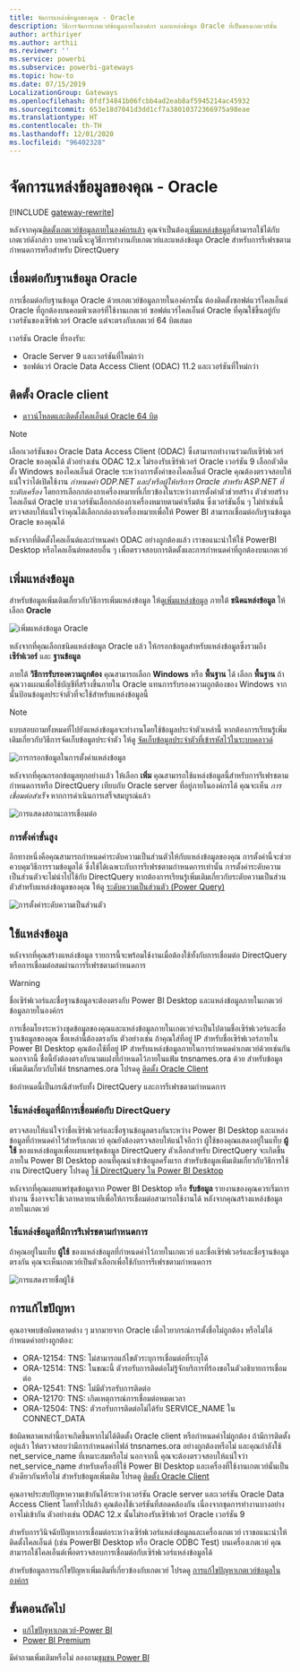```yaml
---
title: จัดการแหล่งข้อมูลของคุณ - Oracle
description: วิธีการจัดการเกตเวย์ข้อมูลภายในองค์กร และแหล่งข้อมูล Oracle ที่เป็นของเกตเวย์นั้น
author: arthiriyer
ms.author: arthii
ms.reviewer: ''
ms.service: powerbi
ms.subservice: powerbi-gateways
ms.topic: how-to
ms.date: 07/15/2019
LocalizationGroup: Gateways
ms.openlocfilehash: 0fdf34841b06fcbb4ad2eab8af5945214ac45932
ms.sourcegitcommit: 653e18d7041d3dd1cf7a38010372366975a98eae
ms.translationtype: HT
ms.contentlocale: th-TH
ms.lasthandoff: 12/01/2020
ms.locfileid: "96402328"
---
```

# <a name="manage-your-data-source---oracle"></a>จัดการแหล่งข้อมูลของคุณ - Oracle

[!INCLUDE [gateway-rewrite](../includes/gateway-rewrite.md)]

หลังจากคุณ[ติดตั้งเกตเวย์ข้อมูลภายในองค์กรแล้ว](/data-integration/gateway/service-gateway-install) คุณจำเป็นต้อง[เพิ่มแหล่งข้อมูล](service-gateway-data-sources.md#add-a-data-source)ที่สามารถใช้ได้กับเกตเวย์ดังกล่าว บทความนี้จะดูวิธีการทำงานกับเกตเวย์และแหล่งข้อมูล Oracle สำหรับการรีเฟรชตามกำหนดการหรือสำหรับ DirectQuery

## <a name="connect-to-an-oracle-database"></a>เชื่อมต่อกับฐานข้อมูล Oracle
การเชื่อมต่อกับฐานข้อมูล Oracle ด้วยเกตเวย์ข้อมูลภายในองค์กรนั้น ต้องติดตั้งซอฟต์แวร์ไคลเอ็นต์ Oracle ที่ถูกต้องบนคอมพิวเตอร์ที่ใช้งานเกตเวย์ ซอฟต์แวร์ไคลเอ็นต์ Oracle ที่คุณใช้ขึ้นอยู่กับเวอร์ชันของเซิร์ฟเวอร์ Oracle แต่จะตรงกับเกตเวย์ 64 บิตเสมอ

เวอร์ชัน Oracle ที่รองรับ: 
- Oracle Server 9 และเวอร์ชันที่ใหม่กว่า
- ซอฟต์แวร์ Oracle Data Access Client (ODAC) 11.2 และเวอร์ชันที่ใหม่กว่า

## <a name="install-the-oracle-client"></a>ติดตั้ง Oracle client
- [ดาวน์โหลดและติดตั้งไคลเอ็นต์ Oracle 64 บิต](https://www.oracle.com/database/technologies/odac-downloads.html)

> [!NOTE]
> เลือกเวอร์ชันของ Oracle Data Access Client (ODAC) ซึ่งสามารถทำงานร่วมกับเซิร์ฟเวอร์ Oracle ของคุณได้ ตัวอย่างเช่น ODAC 12.x ไม่รองรับเซิร์ฟเวอร์ Oracle เวอร์ชัน 9
> เลือกตัวติดตั้ง Windows ของไคลเอ็นต์ Oracle
> ระหว่างการตั้งค่าของไคลเอ็นต์ Oracle คุณต้องตรวจสอบให้แน่ใจว่าได้เปิดใช้งาน *กำหนดค่า ODP.NET และ/หรือผู้ให้บริการ Oracle สำหรับ ASP.NET ที่ระดับเครื่อง* โดยการเลือกกล่องกาเครื่องหมายที่เกี่ยวข้องในระหว่างการตั้งค่าตัวช่วยสร้าง ตัวช่วยสร้างไคลเอ็นต์ Oracle บางเวอร์ชันเลือกกล่องกาเครื่องหมายตามค่าเริ่มต้น ซึ่งเวอร์ชันอื่น ๆ ไม่ทำเช่นนี้ ตรวจสอบให้แน่ใจว่าคุณได้เลือกกล่องกาเครื่องหมายเพื่อให้ Power BI สามารถเชื่อมต่อกับฐานข้อมูล Oracle ของคุณได้
 
หลังจากที่ติดตั้งไคลเอ็นต์และกำหนดค่า ODAC อย่างถูกต้องแล้ว เราขอแนะนำให้ใช้ PowerBI Desktop หรือไคลเอ็นต์ทดสอบอื่น ๆ เพื่อตรวจสอบการติดตั้งและการกำหนดค่าที่ถูกต้องบนเกตเวย์

## <a name="add-a-data-source"></a>เพิ่มแหล่งข้อมูล

สำหรับข้อมูลเพิ่มเติมเกี่ยวกับวิธีการเพิ่มแหล่งข้อมูล ให้ดู[เพิ่มแหล่งข้อมูล](service-gateway-data-sources.md#add-a-data-source) ภายใต้ **ชนิดแหล่งข้อมูล** ให้เลือก **Oracle**

![เพิ่มแหล่งข้อมูล Oracle](media/service-gateway-onprem-manage-oracle/data-source-oracle.png)

หลังจากที่คุณเลือกชนิดแหล่งข้อมูล Oracle แล้ว ให้กรอกข้อมูลสำหรับแหล่งข้อมูลซึ่งรวมถึง **เซิร์ฟเวอร์** และ **ฐานข้อมูล** 

ภายใต้ **วิธีการรับรองความถูกต้อง** คุณสามารถเลือก **Windows** หรือ **พื้นฐาน** ได้ เลือก **พื้นฐาน** ถ้าคุณวางแผนเพื่อใช้บัญชีที่สร้างขึ้นภายใน Oracle แทนการรับรองความถูกต้องของ Windows จากนั้นป้อนข้อมูลประจำตัวที่จะใช้สำหรับแหล่งข้อมูลนี้

> [!NOTE]
> แบบสอบถามทั้งหมดที่ไปยังแหล่งข้อมูลจะทำงานโดยใช้ข้อมูลประจำตัวเหล่านี้ หากต้องการเรียนรู้เพิ่มเติมเกี่ยวกับวิธีการจัดเก็บข้อมูลประจำตัว ให้ดู [จัดเก็บข้อมูลประจำตัวที่เข้ารหัสไว้ในระบบคลาวด์](service-gateway-data-sources.md#store-encrypted-credentials-in-the-cloud)

![การกรอกข้อมูลในการตั้งค่าแหล่งข้อมูล](media/service-gateway-onprem-manage-oracle/data-source-oracle2.png)

หลังจากที่คุณกรอกข้อมูลทุกอย่างแล้ว ให้เลือก **เพิ่ม** คุณสามารถใช้แหล่งข้อมูลนี้สำหรับการรีเฟรชตามกำหนดการหรือ DirectQuery เทียบกับ Oracle server ที่อยู่ภายในองค์กรได้ คุณจะเห็น *การเชื่อมต่อสำเร็จ* หากการดำเนินการเสร็จสมบูรณ์แล้ว

![การแสดงสถานะการเชื่อมต่อ](media/service-gateway-onprem-manage-oracle/datasourcesettings4.png)

### <a name="advanced-settings"></a>การตั้งค่าขั้นสูง

อีกทางหนึ่งคือคุณสามารถกำหนดค่าระดับความเป็นส่วนตัวให้กับแหล่งข้อมูลของคุณ การตั้งค่านี้จะช่วยควบคุมวิธีการรวมข้อมูลได้ ซึ่งใช้ได้เฉพาะกับการรีเฟรชตามกำหนดการเท่านั้น การตั้งค่าระดับความเป็นส่วนตัวจะไม่นำไปใช้กับ DirectQuery หากต้องการเรียนรู้เพิ่มเติมเกี่ยวกับระดับความเป็นส่วนตัวสำหรับแหล่งข้อมูลของคุณ ให้ดู [ระดับความเป็นส่วนตัว (Power Query)](https://support.office.com/article/Privacy-levels-Power-Query-CC3EDE4D-359E-4B28-BC72-9BEE7900B540)

![การตั้งค่าระดับความเป็นส่วนตัว](media/service-gateway-onprem-manage-oracle/datasourcesettings9.png)

## <a name="use-the-data-source"></a>ใช้แหล่งข้อมูล

หลังจากที่คุณสร้างแหล่งข้อมูล รายการนี้จะพร้อมใช้งานเมื่อต้องใช้ทั้งกับการเชื่อมต่อ DirectQuery หรือการเชื่อมต่อสดผ่านการรีเฟรชตามกำหนดการ

> [!WARNING]
> ชื่อเซิร์ฟเวอร์และชื่อฐานข้อมูลจะต้องตรงกับ Power BI Desktop และแหล่งข้อมูลภายในเกตเวย์ข้อมูลภายในองค์กร

การเชื่อมโยงระหว่างชุดข้อมูลของคุณและแหล่งข้อมูลภายในเกตเวย์จะเป็นไปตามชื่อเซิร์ฟเวอร์และชื่อฐานข้อมูลของคุณ ชื่อเหล่านี้ต้องตรงกัน ตัวอย่างเช่น ถ้าคุณใส่ที่อยู่ IP สำหรับชื่อเซิร์ฟเวอร์ภายใน Power BI Desktop คุณต้องใช้ที่อยู่ IP สำหรับแหล่งข้อมูลภายในการกำหนดค่าเกตเวย์ด้วยเช่นกัน นอกจากนี้ ชื่อนี้ยังต้องตรงกับนามแฝงที่กำหนดไว้ภายในแฟ้ม tnsnames.ora ด้วย สำหรับข้อมูลเพิ่มเติมเกี่ยวกับไฟล์ tnsnames.ora โปรดดู [ติดตั้ง Oracle Client](#install-the-oracle-client)

ข้อกำหนดนี้เป็นกรณีสำหรับทั้ง DirectQuery และการรีเฟรชตามกำหนดการ

### <a name="use-the-data-source-with-directquery-connections"></a>ใช้แหล่งข้อมูลที่มีการเชื่อมต่อกับ DirectQuery

ตรวจสอบให้แน่ใจว่าชื่อเซิร์ฟเวอร์และชื่อฐานข้อมูลตรงกันระหว่าง Power BI Desktop และแหล่งข้อมูลที่กำหนดค่าไว้สำหรับเกตเวย์ คุณยังต้องตรวจสอบให้แน่ใจอีกว่า ผู้ใช้ของคุณแสดงอยู่ในแท็บ **ผู้ใช้** ของแหล่งข้อมูลเพื่อเผยแพร่ชุดข้อมูล DirectQuery ตัวเลือกสำหรับ DirectQuery จะเกิดขึ้นภายใน Power BI Desktop ตอนที่คุณนำเข้าข้อมูลครั้งแรก สำหรับข้อมูลเพิ่มเติมเกี่ยวกับวิธีการใช้งาน DirectQuery โปรดดู [ใช้ DirectQuery ใน Power BI Desktop](desktop-use-directquery.md)

หลังจากที่คุณเผยแพร่ชุดข้อมูลจาก Power BI Desktop หรือ **รับข้อมูล** รายงานของคุณควรเริ่มการทำงาน ซึ่งอาจจะใช้เวลาหลายนาทีเพื่อให้การเชื่อมต่อสามารถใช้งานได้ หลังจากคุณสร้างแหล่งข้อมูลภายในเกตเวย์

### <a name="use-the-data-source-with-scheduled-refresh"></a>ใช้แหล่งข้อมูลที่มีการรีเฟรชตามกำหนดการ

ถ้าคุณอยู่ในแท็บ **ผู้ใช้** ของแหล่งข้อมูลที่กำหนดค่าไว้ภายในเกตเวย์ และชื่อเซิร์ฟเวอร์และชื่อฐานข้อมูลตรงกัน คุณจะเห็นเกตเวย์เป็นตัวเลือกเพื่อใช้กับการรีเฟรชตามกำหนดการ

![การแสดงรายชื่อผู้ใช้](media/service-gateway-onprem-manage-oracle/powerbi-gateway-enterprise-schedule-refresh.png)

## <a name="troubleshooting"></a>การแก้ไขปัญหา

คุณอาจพบข้อผิดพลาดต่าง ๆ มากมายจาก Oracle เมื่อไวยากรณ์การตั้งชื่อไม่ถูกต้อง หรือไม่ได้กำหนดค่าอย่างถูกต้อง:

* ORA-12154: TNS: ไม่สามารถแก้ไขตัวระบุการเชื่อมต่อที่ระบุได้
* ORA-12514: TNS: ในขณะนี้ ตัวรอรับการติดต่อไม่รู้จักบริการที่ร้องขอในตัวอธิบายการเชื่อมต่อ
* ORA-12541: TNS: ไม่มีตัวรอรับการติดต่อ
* ORA-12170: TNS: เกิดเหตุการณ์การเชื่อมต่อหมดเวลา
* ORA-12504: TNS: ตัวรอรับการติดต่อไม่ได้รับ SERVICE_NAME ใน CONNECT_DATA

ข้อผิดพลาดเหล่านี้อาจเกิดขึ้นหากไม่ได้ติดตั้ง Oracle client หรือกำหนดค่าไม่ถูกต้อง ถ้ามีการติดตั้งอยู่แล้ว ให้ตรวจสอบว่ามีการกำหนดค่าไฟล์ tnsnames.ora อย่างถูกต้องหรือไม่ และคุณกำลังใช้ net_service_name ที่เหมาะสมหรือไม่ นอกจากนี้ คุณจะต้องตรวจสอบให้แน่ใจว่า net_service_name สำหรับเครื่องที่ใช้ Power BI Desktop และเครื่องที่ใช้งานเกตเวย์นั้นเป็นตัวเดียวกันหรือไม่ สำหรับข้อมูลเพิ่มเติม โปรดดู [ติดตั้ง Oracle Client](#install-the-oracle-client)

คุณอาจประสบปัญหาความเข้ากันได้ระหว่างเวอร์ชัน Oracle server และเวอร์ชัน Oracle Data Access Client โดยทั่วไปแล้ว คุณต้องใช้เวอร์ชันที่สอดคล้องกัน เนื่องจากชุดการทำงานบางอย่างอาจไม่เข้ากัน ตัวอย่างเช่น ODAC 12.x นั้นไม่รองรับเซิร์ฟเวอร์ Oracle เวอร์ชัน 9

สำหรับการวินิจฉัยปัญหาการเชื่อมต่อระหว่างเซิร์ฟเวอร์แหล่งข้อมูลและเครื่องเกตเวย์ เราขอแนะนำให้ติดตั้งไคลเอ็นต์ (เช่น PowerBI Desktop หรือ Oracle ODBC Test) บนเครื่องเกตเวย์ คุณสามารถใช้ไคลเอ็นต์เพื่อตรวจสอบการเชื่อมต่อกับเซิร์ฟเวอร์แหล่งข้อมูลได้

สำหรับข้อมูลการแก้ไขปัญหาเพิ่มเติมที่เกี่ยวข้องกับเกตเวย์ โปรดดู [การแก้ไขปัญหาเกตเวย์ข้อมูลในองค์กร](/data-integration/gateway/service-gateway-tshoot)

## <a name="next-steps"></a>ขั้นตอนถัดไป

* [แก้ไขปัญหาเกตเวย์-Power BI](service-gateway-onprem-tshoot.md)
* [Power BI Premium](../admin/service-premium-what-is.md)

มีคำถามเพิ่มเติมหรือไม่ ลองถาม[ชุมชน Power BI](https://community.powerbi.com/)
